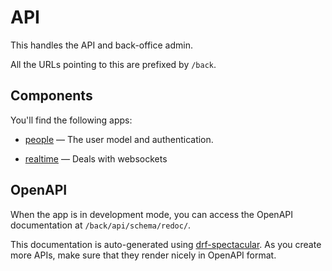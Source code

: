 # API

This handles the API and back-office admin.

All the URLs pointing to this are prefixed by `/back`.


## Components

You'll find the following apps:

-   [people](./docker_demo/apps/people) &mdash; The user model and
    authentication.


-   [realtime](./docker_demo/apps/realtime) &mdash; Deals with
    websockets



## OpenAPI

When the app is in development mode, you can access the OpenAPI documentation at
`/back/api/schema/redoc/`.

This documentation is auto-generated using
[drf-spectacular](https://drf-spectacular.readthedocs.io/en/latest/). As you
create more APIs, make sure that they render nicely in OpenAPI format.
